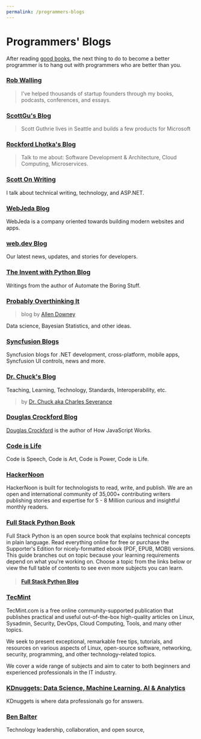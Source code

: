 ```yaml
---
permalink: /programmers-blogs
---
```

# Programmers' Blogs

After reading [good books](https://dan-carroll.github.io/online-development-books/), the next thing to do to become a better programmer is to hang out with programmers who are better than you.

### [Rob Walling](https://robwalling.com/blog/)
> I've helped thousands of startup founders through my books, podcasts, conferences, and essays.

### [ScottGu's Blog](https://weblogs.asp.net/scottgu)
> Scott Guthrie lives in Seattle and builds a few products for Microsoft

### [Rockford Lhotka's Blog](https://blog.lhotka.net/)
> Talk to me about: Software Development & Architecture, Cloud Computing, Microservices.

### [Scott On Writing](https://scottonwriting.net/)

I talk about technical writing, technology, and ASP.NET.

### [WebJeda Blog](https://blog.webjeda.com/)

WebJeda is a company oriented towards building modern websites and apps.

### [web.dev Blog](https://web.dev/blog/)

Our latest news, updates, and stories for developers.

### [The Invent with Python Blog](https://inventwithpython.com/blog/)

Writings from the author of Automate the Boring Stuff.

### [Probably Overthinking It](https://www.allendowney.com/blog/)
> blog by [Allen Downey](https://www.allendowney.com/wp/)

Data science, Bayesian Statistics, and other ideas.

### [Syncfusion Blogs](https://www.syncfusion.com/blogs)

Syncfusion blogs for .NET development, cross-platform, mobile apps, Syncfusion UI controls, news and more.

### [Dr. Chuck's Blog](https://www.dr-chuck.com/csev-blog/)

Teaching, Learning, Technology, Standards, Interoperability, etc.

> by [Dr. Chuck aka Charles Severance](https://www.dr-chuck.com/)

### [Douglas Crockford Blog](https://www.crockford.com/blog.html)

[Douglas Crockford](https://www.crockford.com/securecolor.html) is the author of How JavaScript Works.

### [Code is Life](https://codeislife.blog/)

Code is Speech, Code is Art, Code is Power, Code is Life.

### [HackerNoon](https://hackernoon.com/)

HackerNoon is built for technologists to read, write, and publish. We are an open and international community of 35,000+ contributing writers publishing stories and expertise for 5 - 8 Million curious and insightful monthly readers.

### [Full Stack Python Book](https://www.fullstackpython.com/)

Full Stack Python is an open source book that explains technical concepts in plain language. Read everything online for free or purchase the Supporter's Edition for nicely-formatted ebook (PDF, EPUB, MOBI) versions. This guide branches out on topic because your learning requirements depend on what you're working on. Choose a topic from the links below or view the full table of contents to see even more subjects you can learn.

> #### [Full Stack Python Blog](https://www.fullstackpython.com/blog.html)

### [TecMint](https://www.tecmint.com/)

TecMint.com is a free online community-supported publication that publishes practical and useful out-of-the-box high-quality articles on Linux, Sysadmin, Security, DevOps, Cloud Computing, Tools, and many other topics.

We seek to present exceptional, remarkable free tips, tutorials, and resources on various aspects of Linux, open-source software, networking, security, programming, and other technology-related topics.

We cover a wide range of subjects and aim to cater to both beginners and experienced professionals in the IT industry.

### [KDnuggets: Data Science, Machine Learning, AI & Analytics](https://www.kdnuggets.com/)

KDnuggets is where data professionals go for answers.

### [Ben Balter](https://ben.balter.com/)

Technology leadership, collaboration, and open source,

